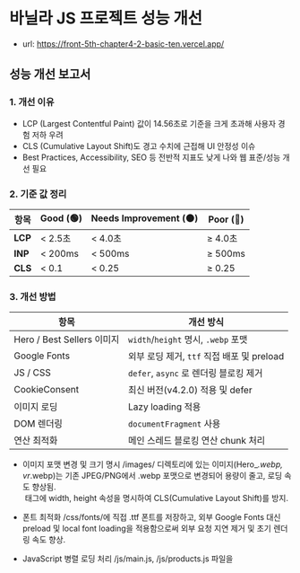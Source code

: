 # 바닐라 JS 프로젝트 성능 개선

- url: https://front-5th-chapter4-2-basic-ten.vercel.app/

## 성능 개선 보고서

### 1. 개선 이유

- LCP (Largest Contentful Paint) 값이 14.56초로 기준을 크게 초과해 사용자 경험 저하 우려
- CLS (Cumulative Layout Shift)도 경고 수치에 근접해 UI 안정성 이슈
- Best Practices, Accessibility, SEO 등 전반적 지표도 낮게 나와 웹 표준/성능 개선 필요

### 2. 기준 값 정리

| 항목    | Good (🟢) | Needs Improvement (🟠) | Poor (🔴) |
| ------- | --------- | ---------------------- | --------- |
| **LCP** | < 2.5초   | < 4.0초                | ≥ 4.0초   |
| **INP** | < 200ms   | < 500ms                | ≥ 500ms   |
| **CLS** | < 0.1     | < 0.25                 | ≥ 0.25    |

### 3. 개선 방법

| 항목                       | 개선 방식                                  |
| -------------------------- | ------------------------------------------ |
| Hero / Best Sellers 이미지 | `width`/`height` 명시, `.webp` 포맷        |
| Google Fonts               | 외부 로딩 제거, `ttf` 직접 배포 및 preload |
| JS / CSS                   | `defer`, `async` 로 렌더링 블로킹 제거     |
| CookieConsent              | 최신 버전(v4.2.0) 적용 및 defer            |
| 이미지 로딩                | Lazy loading 적용                          |
| DOM 렌더링                 | `documentFragment` 사용                    |
| 연산 최적화                | 메인 스레드 블로킹 연산 chunk 처리         |

- 이미지 포맷 변경 및 크기 명시
  /images/ 디렉토리에 있는 이미지(Hero\__.webp, vr_.webp)는 기존 JPEG/PNG에서 .webp 포맷으로 변경되어 용량이 줄고, 로딩 속도 향상됨. <br>
  <img> 태그에 width, height 속성을 명시하여 CLS(Cumulative Layout Shift)를 방지.

- 폰트 최적화
  /css/fonts/에 직접 .ttf 폰트를 저장하고, 외부 Google Fonts 대신 preload 및 local font loading을 적용함으로써 외부 요청 지연 제거 및 초기 렌더링 속도 향상.

- JavaScript 병렬 로딩 처리
  /js/main.js, /js/products.js 파일을 <script defer>로 처리하여 렌더링 블로킹 제거. <br>
  기존에는 <script>가 <head>에 있고 blocking으로 처리되어 LCP에 영향을 주었으나, defer 처리로 해결됨.

- DOM 삽입 최적화
  document.createDocumentFragment()를 사용해 여러 DOM 조작을 하나의 트랜잭션으로 처리함으로써 Reflow/Repaint 최소화.

- Lazy Loading 적용
  <img loading="lazy"> 속성 적용하여, 사용자가 화면에 접근할 때만 이미지가 로드되도록 설정 → 불필요한 초기 트래픽 감소.

- 쿠키 배너 최신화
  termsfeed.com에서 불러오는 Cookie Consent 스크립트를 v4.2.0 최신 버전으로 교체하여 보안성과 퍼포먼스 모두 개선.

  ```html
  <script
    defer
    type="text/javascript"
    src="https://www.termsfeed.com/public/cookie-consent/4.2.0/cookie-consent.js"
    charset="UTF-8"
  ></script>
  ```

### 4. 개선 후 향상된 지표

#### 보고서 성능 지표

| 지표               | 개선 전 (2025.6.1 23:17) | 개선 후 (2025.6.2 2:00) | 개선폭            |
| ------------------ | ------------------------ | ----------------------- | ----------------- |
| **Performance**    | 72%                      | 99%                     | ▲ 27%             |
| **Accessibility**  | 82%                      | 95%                     | ▲ 13%             |
| **Best Practices** | 75%                      | 96%                     | ▲ 21%             |
| **SEO**            | 82%                      | 91%                     | ▲ 9%              |
| **LCP**            | 14.56초                  | 2.03초                  | ▼ 12.53초 (개선!) |
| **CLS**            | 0.011                    | 0.009                   | ▼ 0.002 (안정화)  |

- PWA는 적용되어 있지 않아 여전히 0% 상태입니다. 추후 개선 여지 있음.

#### 구글 PageSpeed Insights 비교

**Before**
![Image](https://github.com/user-attachments/assets/b7402b08-1fd0-4309-8263-110b3c09784c)
**After**
![Image](https://github.com/user-attachments/assets/c7e5d0c6-3263-42ac-830c-a375984939a7)

### 5. 결론

이번 성능 최적화 작업을 통해 LCP를 14.56초 → 2.03초로 대폭 개선했고, 전반적인 웹 성능 지표를 모두 **녹색 구간**으로 끌어올렸습니다.
Hero 이미지 및 외부 라이브러리 처리, JS/CSS 최적화를 함께 진행하며 **사용자 경험(UX)**을 눈에 띄게 향상했습니다.

### 6. PWA 향후 도입 아이디어

- `manifest.json` 및 `service-worker.js`를 적용해 PWA 성능 점수(현재 0%)를 올릴 수 있습니다.
- 다음 항목 도입을 고려 가능
  - 오프라인 캐싱 (Workbox 사용)
  - 홈 화면에 추가 (manifest: display standalone)
  - Splash screen, theme color 설정
